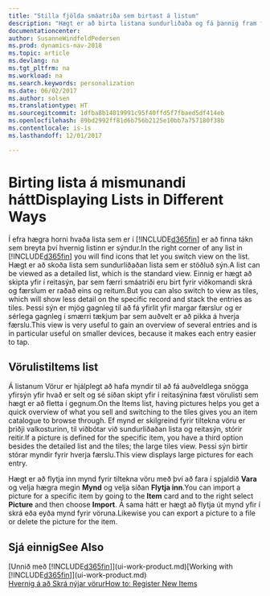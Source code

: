 ```yaml
---
title: "Stilla fjölda smáatriða sem birtast á listum"
description: "Hægt er að birta listana sundurliðaða og fá þannig fram frekari upplýsingar, eða sem reiti sem auðvelt er að skanna sjónrænt."
documentationcenter: 
author: SusanneWindfeldPedersen
ms.prod: dynamics-nav-2018
ms.topic: article
ms.devlang: na
ms.tgt_pltfrm: na
ms.workload: na
ms.search.keywords: personalization
ms.date: 06/02/2017
ms.author: solsen
ms.translationtype: HT
ms.sourcegitcommit: 1dfba8b14019991c95f40ffd5f7fbaed5df414eb
ms.openlocfilehash: 89bd2992ff81d6b756b2125e10bb7a757180f38b
ms.contentlocale: is-is
ms.lasthandoff: 12/01/2017

---
```

# <a name="displaying-lists-in-different-ways"></a><span data-ttu-id="51413-103">Birting lista á mismunandi hátt</span><span class="sxs-lookup"><span data-stu-id="51413-103">Displaying Lists in Different Ways</span></span>
<span data-ttu-id="51413-104">Í efra hægra horni hvaða lista sem er í [!INCLUDE[d365fin](includes/d365fin_md.md)] er að finna tákn sem breyta því hvernig listinn er sýndur.</span><span class="sxs-lookup"><span data-stu-id="51413-104">In the right corner of any list in [!INCLUDE[d365fin](includes/d365fin_md.md)] you will find icons that let you switch view on the list.</span></span> <span data-ttu-id="51413-105">Hægt er að skoða lista sem sundurliðaðan lista sem er stöðluð sýn.</span><span class="sxs-lookup"><span data-stu-id="51413-105">A list can be viewed as a detailed list, which is the standard view.</span></span> <span data-ttu-id="51413-106">Einnig er hægt að skipta yfir í reitasýn, þar sem færri smáatriði eru birt fyrir viðkomandi skrá og færslum er raðað eins og reitum.</span><span class="sxs-lookup"><span data-stu-id="51413-106">But you can also switch to view as tiles, which will show less detail on the specific record and stack the entries as tiles.</span></span> <span data-ttu-id="51413-107">Þessi sýn er mjög gagnleg til að fá yfirlit yfir margar færslur og er sérlega gagnleg í smærri tækjum þar sem auðvelt er að pikka á hverja færslu.</span><span class="sxs-lookup"><span data-stu-id="51413-107">This view is very useful to gain an overview of several entries and is in particular useful on smaller devices, because it makes each entry easier to tap.</span></span>

## <a name="items-list"></a><span data-ttu-id="51413-108">Vörulisti</span><span class="sxs-lookup"><span data-stu-id="51413-108">Items list</span></span>
<span data-ttu-id="51413-109">Á listanum Vörur er hjálplegt að hafa myndir til að fá auðveldlega snögga yfirsýn yfir hvað er selt og sé síðan skipt yfir í reitasýnina fæst vörulisti sem hægt er að fletta í gegnum.</span><span class="sxs-lookup"><span data-stu-id="51413-109">On the Items list, having pictures helps you get a quick overview of what you sell and switching to the tiles gives you an item catalogue to browse through.</span></span> <span data-ttu-id="51413-110">Ef mynd er skilgreind fyrir tiltekna vöru er þriðji valkosturinn, til viðbótar við sundurliðaðan lista og reitasýn, stórir reitir.</span><span class="sxs-lookup"><span data-stu-id="51413-110">If a picture is defined for the specific item, you have a third option besides the detailed list and the tiles; the large tiles view.</span></span> <span data-ttu-id="51413-111">Þessi sýn birtir stórar myndir fyrir hverja færslu.</span><span class="sxs-lookup"><span data-stu-id="51413-111">This view displays large pictures for each entry.</span></span>

<span data-ttu-id="51413-112">Hægt er að flytja inn mynd fyrir tiltekna vöru með því að fara í spjaldið **Vara** og velja hægra megin **Mynd** og velja síðan **Flytja inn**.</span><span class="sxs-lookup"><span data-stu-id="51413-112">You can import a picture for a specific item by going to the **Item** card and to the right select **Picture** and then choose **Import**.</span></span> <span data-ttu-id="51413-113">Á sama hátt er hægt að flytja út mynd yfir í skrá eða eyða mynd fyrir vöruna.</span><span class="sxs-lookup"><span data-stu-id="51413-113">Likewise you can export a picture to a file or delete the picture for the item.</span></span>  

## <a name="see-also"></a><span data-ttu-id="51413-114">Sjá einnig</span><span class="sxs-lookup"><span data-stu-id="51413-114">See Also</span></span>
<span data-ttu-id="51413-115">[Unnið með [!INCLUDE[d365fin](includes/d365fin_md.md)]](ui-work-product.md)</span><span class="sxs-lookup"><span data-stu-id="51413-115">[Working with [!INCLUDE[d365fin](includes/d365fin_md.md)]](ui-work-product.md)</span></span>  
[<span data-ttu-id="51413-116">Hvernig á að Skrá nýjar vörur</span><span class="sxs-lookup"><span data-stu-id="51413-116">How to: Register New Items</span></span>](inventory-how-register-new-items.md)  

